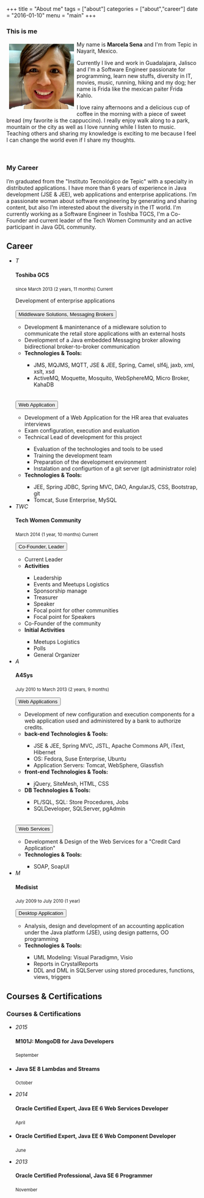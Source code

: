 +++
title 		= "About me"
tags 		= ["about"]
categories	= ["about","career"]
date		= "2016-01-10"
menu        = "main"
+++

### This is me
<div >
	<div style="float: left; padding: 7px; 0px;">
		<img src="/img/marce.png" alt="MarceStarlet" class="img-circle" heigh="170" width="170">
	</div>
	<div>
		<p>
			My name is <strong>Marcela Sena</strong> and I'm from Tepic in Nayarit, Mexico. 
		</p>
		<p>
			Currently I live and work in Guadalajara, Jalisco and I'm a Software Engineer passionate for programming, learn new stuffs, diversity in IT, movies, music, running, hiking and my dog; her name is Frida like the mexican paiter Frida Kahlo.
	    </p>
	    <p>
			I love rainy afternoons and a delicious cup of coffee in the morning with a piece of sweet bread (my favorite is the cappuccino). I really enjoy walk along to a park, mountain or the city as well as I love running while I listen to music. Teaching others and sharing my knowledge is exciting to me because I feel I can change the world even if I share my thoughts.
		</p>
	</div>
</div>
<div>
	<p>&nbsp;</p>
</div>

### My Career

I’m graduated from the "Instituto Tecnológico de Tepic" with a specialty in distributed applications. I have more than 6 years of experience in Java development (JSE & JEE), web applications and enterprise applications. I’m a passionate woman about software engineering by generating and sharing content, but also I’m interested about the diversity in the IT world. I'm currently working as a Software Engineer in Toshiba TGCS, I'm a Co-Founder and current leader of the Tech Women Community and an active participant in Java GDL community.

<div>
  <div class="panel panel-primary">
    <div class="panel-heading">
      <h2>Career</h2>
    </div>      
    <div class="panel-body">
      <ul class="timeline">
          <li>
            <div class="timeline-badge danger"><i>T</i></div>
            <div class="timeline-panel">
              <div class="timeline-heading">
                <h4 class="timeline-title">Toshiba GCS </h4>
                <p><small class="text-muted"><i></i> since March 2013 (2 years, 11 months) Current</small></p>
              </div>
              <div class="timeline-body">
                Development of enterprise applications<br/><br/>
                <button class="btn btn-danger btn-sm" data-toggle="collapse" data-target="#refT1">
                  Middleware Solutions, Messaging Brokers
                </button>
                <div id="refT1" class="collapse">
                    <ul>
                      <li>Development & manintenance of a midleware solution to communicate the retail store applications with an external hosts</li>
                      <li>Development of a Java embedded Messaging broker allowing bidirectional broker-to-broker communication</li>
                      <li><strong>Technologies & Tools: </strong><br/></li>
                      <ul>
                        <li>JMS, MQJMS, MQTT, JSE & JEE, Spring, Camel, slf4j, jaxb, xml, xslt, xsd</li> 
                        <li>ActiveMQ, Moquette, Mosquito, WebSphereMQ, Micro Broker, KahaDB </li>
                      </ul>
                    </ul>
                </div><br/><br/>
                <button class="btn btn-danger btn-sm" data-toggle="collapse" data-target="#refT2">
                  Web Application
                </button>
                <div id="refT2" class="collapse">
                    <ul>
                      <li>Development of a Web Application for the HR area that evaluates interviews</li>
                      <li>Exam configuration, execution and evaluation</li>
                      <li>Technical Lead of development for this project</li>
                      <ul>
                        <li>Evaluation of the technologies and tools to be used</li>
                        <li>Training the development team</li>
                        <li>Preparation of the development environment</li>
                        <li>Instalation and configurtion of a git server (git administrator role)</li>
                      </ul>
                      <li><strong>Technologies & Tools: </strong><br/></li>
                      <ul>
                        <li>JEE, Spring JDBC, Spring MVC, DAO, AngularJS, CSS, Bootstrap, git</li> 
                        <li>Tomcat, Suse Enterprise, MySQL</li>
                      </ul>
                    </ul>
                </div>
              </div>
            </div>
          </li>
          <li>
            <div class="timeline-badge primary"><i>TWC</i></div>
            <div class="timeline-panel">
              <div class="timeline-heading">
                <h4 class="timeline-title">Tech Women Community</h4>
                <p><small class="text-muted"><i></i> March 2014 (1 year, 10 months) Current</small></p>
              </div>
              <div class="timeline-body">
                <button class="btn btn-primary btn-sm" data-toggle="collapse" data-target="#refTWC1">
                  Co-Founder, Leader
                </button>
                <div id="refTWC1" class="collapse">
                    <ul>
                      <li>Current Leader</li>
                      <li><strong>Activities</strong><br/></li>
                      <ul>
                        <li>Leadership</li>
                        <li>Events and Meetups Logistics</li>
                        <li>Sponsorship manage</li>
                        <li>Treasurer</li>
                        <li>Speaker</li>
                        <li>Focal point for other communities</li>
                        <li>Focal point for Speakers</li>
                      </ul>
                      <li>Co-Founder of the community</li>
                      <li><strong>Initial Activities</strong><br/></li>
                      <ul>
                        <li>Meetups Logistics</li>
                        <li>Polls</li>
                        <li>General Organizer</li>
                      </ul>
                    </ul>
                </div>
              </div>
            </div>
          </li>
          <li class="timeline-inverted">
            <div class="timeline-badge success"><i>A</i></div>
            <div class="timeline-panel">
              <div class="timeline-heading">
                <h4 class="timeline-title">A4Sys</h4>
                <p><small class="text-muted"><i></i> July 2010 to March 2013 (2 years, 9 months)</small></p>
              </div>
              <div class="timeline-body">
                <button class="btn btn-success btn-sm" data-toggle="collapse" data-target="#refA1">
                  Web Applications
                </button>
                <div id="refA1" class="collapse">
                    <ul>
                      <li>Development of new configuration and execution components for a web application used and administered by a bank to authorize credits.</li>
                      <li><strong>back-end Technologies & Tools: </strong><br/></li>
                      <ul>
                        <li>JSE & JEE, Spring MVC, JSTL, Apache Commons API, iText, Hibernet</li> 
                        <li>OS: Fedora, Suse Enterprise, Ubuntu</li>
                        <li>Application Servers: Tomcat, WebSphere, Glassfish </li>
                      </ul>
                      <li><strong>front-end Technologies & Tools: </strong><br/></li>
                      <ul>
                        <li>jQuery, SiteMesh, HTML, CSS </li> 
                      </ul>
                      <li><strong>DB Technologies & Tools: </strong><br/></li>
                      <ul>
                        <li>PL/SQL, SQL: Store Procedures, Jobs</li> 
                        <li>SQLDeveloper, SQLServer, pgAdmin</li>
                      </ul>
                    </ul>
                </div><br/><br/>
                <button class="btn btn-success btn-sm" data-toggle="collapse" data-target="#refA2">
                  Web Services
                </button>
                <div id="refA2" class="collapse">
                    <ul>
                      <li>Development & Design of the Web Services for a "Credit Card Application"</li>
                      <li><strong>Technologies & Tools: </strong><br/></li>
                      <ul>
                        <li>SOAP, SoapUI</li> 
                      </ul>
                    </ul>
                </div>
              </div>
            </div>
          </li>
          <li>
            <div class="timeline-badge info"><i>M</i></div>
            <div class="timeline-panel">
              <div class="timeline-heading">
                <h4 class="timeline-title">Medisist</h4>
                <p><small class="text-muted"><i></i> July 2009 to July 2010 (1 year)</small></p>
              </div>
              <div class="timeline-body">
                <button class="btn btn-info btn-sm" data-toggle="collapse" data-target="#refM1">
                  Desktop Application
                </button>
                <div id="refM1" class="collapse">
                    <ul>
                      <li>Analysis, design and development of an accounting application under the Java platform (JSE), using design patterns, OO programming</li>
                      <li><strong>Technologies & Tools: </strong><br/></li>
                      <ul>
                        <li>UML Modeling: Visual Paradigmn, Visio</li>
                        <li>Reports in CrystalReports</li>
                        <li>DDL and DML in SQLServer using stored procedures, functions, views, triggers</li>
                      </ul>
                    </ul>
                </div>
              </div>
            </div>
          </li>
      </ul>
    </div>
  </div>
</div>

<!--<div class="panel panel-primary">
  <div class="panel-heading">
    <h2>Courses & Certifications</h2>
  </div>      
  <div class="panel-body">
    <ul>
      <li>M101J: MongoDB for Java Developers</li>
      <li>Java SE 8 Lambdas and Streams</li>
      <li>Oracle Certified Expert, Java EE 6 Web Services Developer</li>
      <li>Oracle Certified Expert, Java EE 6 Web Component Developer</li>
      <li>Oracle Certified Professional, Java SE 6 Programmer</li>
    </ul>
  </div>
</div>-->


<div class="panel panel-primary">
  <div class="panel-heading">
    <h2>Courses & Certifications</h2>
  </div>      
  <div class="panel-body">
    <div>
      <div class="page-header">
          <h3 id="timeline">Courses & Certifications</h3>
      </div>
      <ul class="timeline">
          <li>
            <div class="timeline-badge success"><i>2015</i></div>
            <div class="timeline-panel">
              <div class="timeline-heading">
                <h4 class="timeline-title">M101J: MongoDB for Java Developers</h4>
                <p><small class="text-muted"><i></i> September</small></p>
              </div>
            </div>
          </li>
          <li>
            <div class="timeline-panel">
              <div class="timeline-heading">
                <h4 class="timeline-title">Java SE 8 Lambdas and Streams</h4>
                <p><small class="text-muted"><i></i> October</small></p>
              </div>
            </div>
          </li>
          <li class="timeline-inverted">
            <div class="timeline-badge primary"><i>2014</i></div>
            <div class="timeline-panel">
              <div class="timeline-heading">
                <h4 class="timeline-title">Oracle Certified Expert, Java EE 6 Web Services Developer</h4>
                <p><small class="text-muted"><i></i> April</small></p>
              </div>
            </div>
          </li>
          <li class="timeline-inverted">
            <div class="timeline-panel">
              <div class="timeline-heading">
                <h4 class="timeline-title">Oracle Certified Expert, Java EE 6 Web Component Developer </h4>
                <p><small class="text-muted"><i></i> June</small></p>
              </div>
            </div>
          </li>
          <li>
            <div class="timeline-badge danger"><i>2013</i></div>
            <div class="timeline-panel">
              <div class="timeline-heading">
                <h4 class="timeline-title">Oracle Certified Professional, Java SE 6 Programmer</h4>
                <p><small class="text-muted"><i></i> November</small></p>
              </div>
            </div>
          </li>
      </ul>
    </div>
  </div>
</div>
